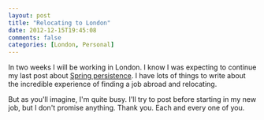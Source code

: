 ```yaml
---
layout: post
title: "Relocating to London"
date: 2012-12-15T19:45:08
comments: false
categories: [London, Personal]
---
```


In two weeks I will be working in London. I know I was expecting to continue my last post about <a href="http://gonfva.blogspot.com.es/2012/10/crash-course-on-spring-mvc-transactions.html">Spring persistence</a>. I have lots of things to write about the incredible experience of finding a job abroad and relocating.


But as you'll imagine, I'm quite busy. I'll try to post before starting in my new job, but I don't promise anything. Thank you. Each and every one of you.
